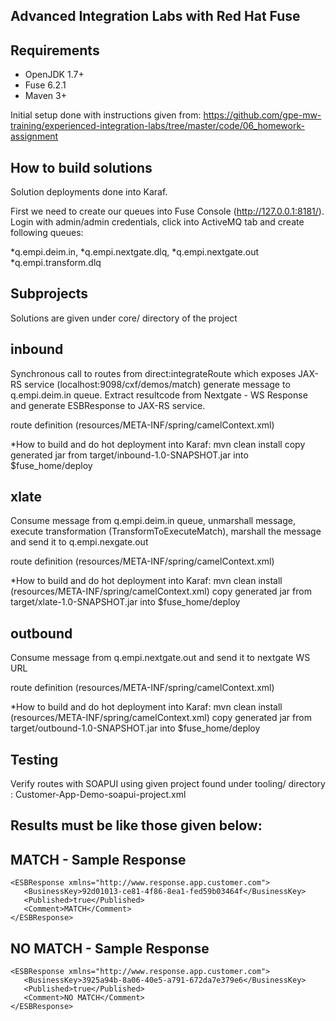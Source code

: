 Advanced Integration Labs with Red Hat Fuse
--

Requirements
--
- OpenJDK 1.7+
- Fuse 6.2.1
- Maven 3+

Initial setup done with instructions given from:
https://github.com/gpe-mw-training/experienced-integration-labs/tree/master/code/06_homework-assignment

How to build solutions
--
Solution deployments done into Karaf.

First we need to create our queues into Fuse Console (http://127.0.0.1:8181/). Login with admin/admin credentials, click into ActiveMQ tab and create following queues: 

*q.empi.deim.in, 
*q.empi.nextgate.dlq, 
*q.empi.nextgate.out
*q.empi.transform.dlq

Subprojects
---
Solutions are given under core/ directory of the project

inbound
---
 Synchronous call to routes from direct:integrateRoute which exposes JAX-RS service (localhost:9098/cxf/demos/match) generate message to q.empi.deim.in queue. Extract resultcode from Nextgate - WS Response and generate ESBResponse to JAX-RS service.

 route definition (resources/META-INF/spring/camelContext.xml)

*How to build and do hot deployment into Karaf:
  mvn clean install
  copy generated jar from target/inbound-1.0-SNAPSHOT.jar into $fuse_home/deploy
 
xlate
---
  Consume message from q.empi.deim.in queue, unmarshall message, execute transformation (TransformToExecuteMatch), marshall the message and send it to q.empi.nexgate.out 
 
 route definition (resources/META-INF/spring/camelContext.xml)
 
*How to build and do hot deployment into Karaf:
  mvn clean install (resources/META-INF/spring/camelContext.xml)
  copy generated jar from target/xlate-1.0-SNAPSHOT.jar into $fuse_home/deploy 
    
outbound
---
  Consume message from q.empi.nextgate.out and send it to nextgate WS URL

  route definition (resources/META-INF/spring/camelContext.xml)

*How to build and do hot deployment into Karaf:
  mvn clean install (resources/META-INF/spring/camelContext.xml)
  copy generated jar from target/outbound-1.0-SNAPSHOT.jar into $fuse_home/deploy 
  

Testing
--
Verify routes with SOAPUI using given project found under tooling/ directory : Customer-App-Demo-soapui-project.xml

Results must be like those given below:
--
MATCH - Sample Response
---
```
<ESBResponse xmlns="http://www.response.app.customer.com">
   <BusinessKey>92d01013-ce81-4f86-8ea1-fed59b03464f</BusinessKey>
   <Published>true</Published>
   <Comment>MATCH</Comment>
</ESBResponse>
```

NO MATCH - Sample Response
---
```
<ESBResponse xmlns="http://www.response.app.customer.com">
   <BusinessKey>3925a94b-8a06-40e5-a791-672da7e379e6</BusinessKey>
   <Published>true</Published>
   <Comment>NO MATCH</Comment>
</ESBResponse>
```

